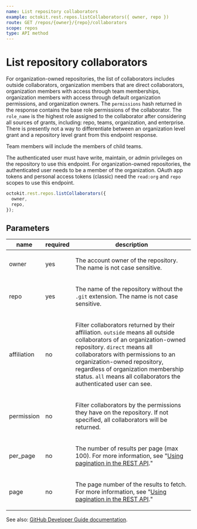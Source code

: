 ```yaml
---
name: List repository collaborators
example: octokit.rest.repos.listCollaborators({ owner, repo })
route: GET /repos/{owner}/{repo}/collaborators
scope: repos
type: API method
---
```


# List repository collaborators

For organization-owned repositories, the list of collaborators includes outside collaborators, organization members that are direct collaborators, organization members with access through team memberships, organization members with access through default organization permissions, and organization owners.
The `permissions` hash returned in the response contains the base role permissions of the collaborator. The `role_name` is the highest role assigned to the collaborator after considering all sources of grants, including: repo, teams, organization, and enterprise.
There is presently not a way to differentiate between an organization level grant and a repository level grant from this endpoint response.

Team members will include the members of child teams.

The authenticated user must have write, maintain, or admin privileges on the repository to use this endpoint. For organization-owned repositories, the authenticated user needs to be a member of the organization.
OAuth app tokens and personal access tokens (classic) need the `read:org` and `repo` scopes to use this endpoint.

```js
octokit.rest.repos.listCollaborators({
  owner,
  repo,
});
```

## Parameters

<table>
  <thead>
    <tr>
      <th>name</th>
      <th>required</th>
      <th>description</th>
    </tr>
  </thead>
  <tbody>
    <tr><td>owner</td><td>yes</td><td>

The account owner of the repository. The name is not case sensitive.

</td></tr>
<tr><td>repo</td><td>yes</td><td>

The name of the repository without the `.git` extension. The name is not case sensitive.

</td></tr>
<tr><td>affiliation</td><td>no</td><td>

Filter collaborators returned by their affiliation. `outside` means all outside collaborators of an organization-owned repository. `direct` means all collaborators with permissions to an organization-owned repository, regardless of organization membership status. `all` means all collaborators the authenticated user can see.

</td></tr>
<tr><td>permission</td><td>no</td><td>

Filter collaborators by the permissions they have on the repository. If not specified, all collaborators will be returned.

</td></tr>
<tr><td>per_page</td><td>no</td><td>

The number of results per page (max 100). For more information, see "[Using pagination in the REST API](https://docs.github.com/rest/using-the-rest-api/using-pagination-in-the-rest-api)."

</td></tr>
<tr><td>page</td><td>no</td><td>

The page number of the results to fetch. For more information, see "[Using pagination in the REST API](https://docs.github.com/rest/using-the-rest-api/using-pagination-in-the-rest-api)."

</td></tr>
  </tbody>
</table>

See also: [GitHub Developer Guide documentation](https://docs.github.com/rest/collaborators/collaborators#list-repository-collaborators).
